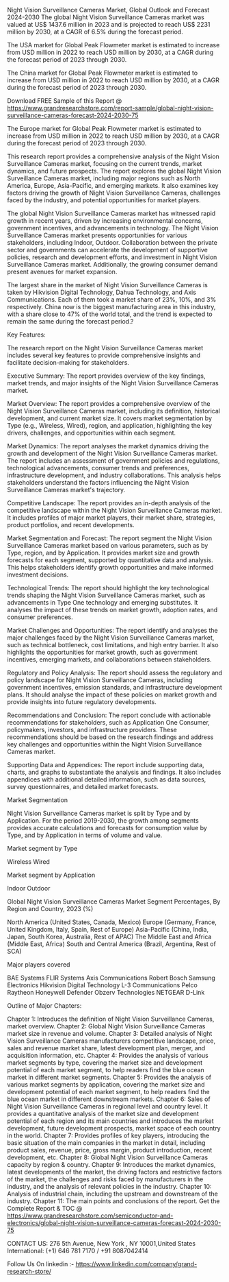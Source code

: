 Night Vision Surveillance Cameras Market, Global Outlook and Forecast 2024-2030
The global Night Vision Surveillance Cameras market was valued at US$ 1437.6 million in 2023 and is projected to reach US$ 2231 million by 2030, at a CAGR of 6.5% during the forecast period.

The USA market for Global Peak Flowmeter market is estimated to increase from USD million in 2022 to reach USD million by 2030, at a CAGR during the forecast period of 2023 through 2030.

The China market for Global Peak Flowmeter market is estimated to increase from USD million in 2022 to reach USD million by 2030, at a CAGR during the forecast period of 2023 through 2030.

Download FREE Sample of this Report @ https://www.grandresearchstore.com/report-sample/global-night-vision-surveillance-cameras-forecast-2024-2030-75

The Europe market for Global Peak Flowmeter market is estimated to increase from USD million in 2022 to reach USD million by 2030, at a CAGR during the forecast period of 2023 through 2030.

This research report provides a comprehensive analysis of the Night Vision Surveillance Cameras market, focusing on the current trends, market dynamics, and future prospects. The report explores the global Night Vision Surveillance Cameras market, including major regions such as North America, Europe, Asia-Pacific, and emerging markets. It also examines key factors driving the growth of Night Vision Surveillance Cameras, challenges faced by the industry, and potential opportunities for market players.

The global Night Vision Surveillance Cameras market has witnessed rapid growth in recent years, driven by increasing environmental concerns, government incentives, and advancements in technology. The Night Vision Surveillance Cameras market presents opportunities for various stakeholders, including Indoor, Outdoor. Collaboration between the private sector and governments can accelerate the development of supportive policies, research and development efforts, and investment in Night Vision Surveillance Cameras market. Additionally, the growing consumer demand present avenues for market expansion.

The largest share in the market of Night Vision Surveillance Cameras is taken by Hikvision Digital Technology, Dahua Technology, and Axis Communications. Each of them took a market share of 23%, 10%, and 3% respectively. China now is the biggest manufacturing area in this industry, with a share close to 47% of the world total, and the trend is expected to remain the same during the forecast period.?

Key Features:

The research report on the Night Vision Surveillance Cameras market includes several key features to provide comprehensive insights and facilitate decision-making for stakeholders.

Executive Summary: The report provides overview of the key findings, market trends, and major insights of the Night Vision Surveillance Cameras market.

Market Overview: The report provides a comprehensive overview of the Night Vision Surveillance Cameras market, including its definition, historical development, and current market size. It covers market segmentation by Type (e.g., Wireless, Wired), region, and application, highlighting the key drivers, challenges, and opportunities within each segment.

Market Dynamics: The report analyses the market dynamics driving the growth and development of the Night Vision Surveillance Cameras market. The report includes an assessment of government policies and regulations, technological advancements, consumer trends and preferences, infrastructure development, and industry collaborations. This analysis helps stakeholders understand the factors influencing the Night Vision Surveillance Cameras market's trajectory.

Competitive Landscape: The report provides an in-depth analysis of the competitive landscape within the Night Vision Surveillance Cameras market. It includes profiles of major market players, their market share, strategies, product portfolios, and recent developments.

Market Segmentation and Forecast: The report segment the Night Vision Surveillance Cameras market based on various parameters, such as by Type, region, and by Application. It provides market size and growth forecasts for each segment, supported by quantitative data and analysis. This helps stakeholders identify growth opportunities and make informed investment decisions.

Technological Trends: The report should highlight the key technological trends shaping the Night Vision Surveillance Cameras market, such as advancements in Type One technology and emerging substitutes. It analyses the impact of these trends on market growth, adoption rates, and consumer preferences.

Market Challenges and Opportunities: The report identify and analyses the major challenges faced by the Night Vision Surveillance Cameras market, such as technical bottleneck, cost limitations, and high entry barrier. It also highlights the opportunities for market growth, such as government incentives, emerging markets, and collaborations between stakeholders.

Regulatory and Policy Analysis: The report should assess the regulatory and policy landscape for Night Vision Surveillance Cameras, including government incentives, emission standards, and infrastructure development plans. It should analyse the impact of these policies on market growth and provide insights into future regulatory developments.

Recommendations and Conclusion: The report conclude with actionable recommendations for stakeholders, such as Application One Consumer, policymakers, investors, and infrastructure providers. These recommendations should be based on the research findings and address key challenges and opportunities within the Night Vision Surveillance Cameras market.

Supporting Data and Appendices: The report include supporting data, charts, and graphs to substantiate the analysis and findings. It also includes appendices with additional detailed information, such as data sources, survey questionnaires, and detailed market forecasts.

Market Segmentation

Night Vision Surveillance Cameras market is split by Type and by Application. For the period 2019-2030, the growth among segments provides accurate calculations and forecasts for consumption value by Type, and by Application in terms of volume and value.

Market segment by Type

Wireless
Wired

Market segment by Application

Indoor
Outdoor

Global Night Vision Surveillance Cameras Market Segment Percentages, By Region and Country, 2023 (%)

North America (United States, Canada, Mexico)
Europe (Germany, France, United Kingdom, Italy, Spain, Rest of Europe)
Asia-Pacific (China, India, Japan, South Korea, Australia, Rest of APAC)
The Middle East and Africa (Middle East, Africa)
South and Central America (Brazil, Argentina, Rest of SCA)

Major players covered

BAE Systems
FLIR Systems
Axis Communications
Robert Bosch
Samsung Electronics
Hikvision Digital Technology
L-3 Communications
Pelco
Raytheon
Honeywell
Defender
Obzerv Technologies
NETGEAR
D-Link

Outline of Major Chapters:

Chapter 1: Introduces the definition of Night Vision Surveillance Cameras, market overview.
Chapter 2: Global Night Vision Surveillance Cameras market size in revenue and volume.
Chapter 3: Detailed analysis of Night Vision Surveillance Cameras manufacturers competitive landscape, price, sales and revenue market share, latest development plan, merger, and acquisition information, etc.
Chapter 4: Provides the analysis of various market segments by type, covering the market size and development potential of each market segment, to help readers find the blue ocean market in different market segments.
Chapter 5: Provides the analysis of various market segments by application, covering the market size and development potential of each market segment, to help readers find the blue ocean market in different downstream markets.
Chapter 6: Sales of Night Vision Surveillance Cameras in regional level and country level. It provides a quantitative analysis of the market size and development potential of each region and its main countries and introduces the market development, future development prospects, market space of each country in the world.
Chapter 7: Provides profiles of key players, introducing the basic situation of the main companies in the market in detail, including product sales, revenue, price, gross margin, product introduction, recent development, etc.
Chapter 8: Global Night Vision Surveillance Cameras capacity by region & country.
Chapter 9: Introduces the market dynamics, latest developments of the market, the driving factors and restrictive factors of the market, the challenges and risks faced by manufacturers in the industry, and the analysis of relevant policies in the industry.
Chapter 10: Analysis of industrial chain, including the upstream and downstream of the industry.
Chapter 11: The main points and conclusions of the report.
Get the Complete Report & TOC @ https://www.grandresearchstore.com/semiconductor-and-electronics/global-night-vision-surveillance-cameras-forecast-2024-2030-75

CONTACT US:
276 5th Avenue, New York , NY 10001,United States
International: (+1) 646 781 7170 / +91 8087042414

Follow Us On linkedin :- https://www.linkedin.com/company/grand-research-store/
